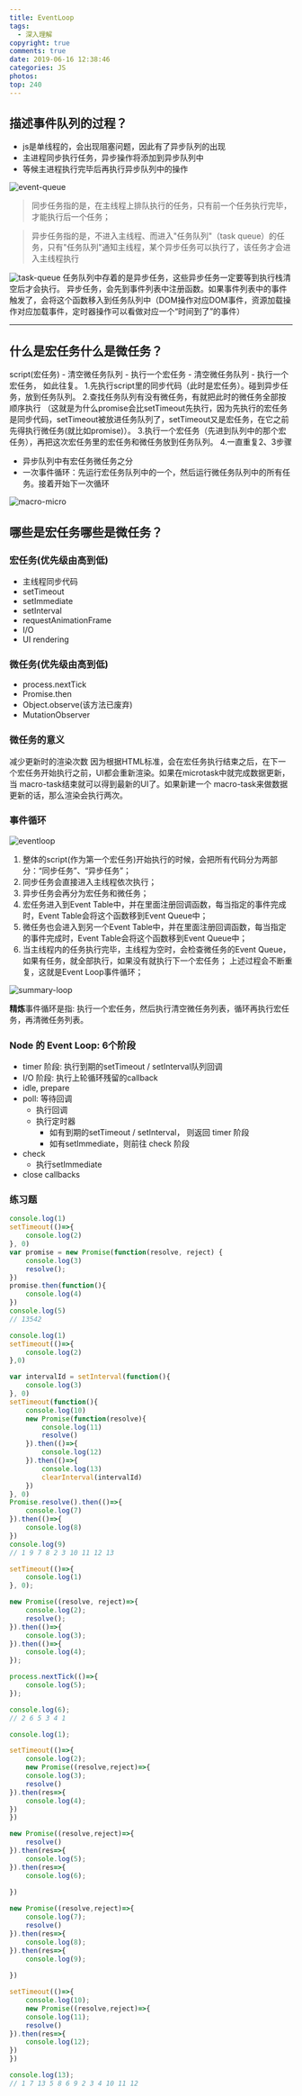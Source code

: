 ```yaml
---
title: EventLoop
tags:
  - 深入理解
copyright: true
comments: true
date: 2019-06-16 12:38:46
categories: JS
photos:
top: 240
---
```


## 描述事件队列的过程？

- js是单线程的，会出现阻塞问题，因此有了异步队列的出现
- 主进程同步执行任务，异步操作将添加到异步队列中
- 等候主进程执行完毕后再执行异步队列中的操作

![event-queue](http://cdn.mydearest.cn/blog/images/event-queue.png)

> 同步任务指的是，在主线程上排队执行的任务，只有前一个任务执行完毕，才能执行后一个任务；

> 异步任务指的是，不进入主线程、而进入"任务队列"（task queue）的任务，只有"任务队列"通知主线程，某个异步任务可以执行了，该任务才会进入主线程执行

![task-queue](http://cdn.mydearest.cn/blog/images/task-queue.png)
任务队列中存着的是异步任务，这些异步任务一定要等到执行栈清空后才会执行。
异步任务，会先到事件列表中注册函数。如果事件列表中的事件触发了，会将这个函数移入到任务队列中（DOM操作对应DOM事件，资源加载操作对应加载事件，定时器操作可以看做对应一个“时间到了”的事件）

---
<!--more-->

## 什么是宏任务什么是微任务？
script(宏任务) - 清空微任务队列 - 执行一个宏任务 - 清空微任务队列 - 执行一个宏任务， 如此往复。
1.先执行script里的同步代码（此时是宏任务）。碰到异步任务，放到任务队列。
2.查找任务队列有没有微任务，有就把此时的微任务全部按顺序执行 （这就是为什么promise会比setTimeout先执行，因为先执行的宏任务是同步代码，setTimeout被放进任务队列了，setTimeout又是宏任务，在它之前先得执行微任务(就比如promise)）。
3.执行一个宏任务（先进到队列中的那个宏任务），再把这次宏任务里的宏任务和微任务放到任务队列。
4.一直重复2、3步骤
- 异步队列中有宏任务微任务之分
- 一次事件循环：先运行宏任务队列中的一个，然后运行微任务队列中的所有任务。接着开始下一次循环

![macro-micro](http://cdn.mydearest.cn/blog/images/macro-micro.png)

## 哪些是宏任务哪些是微任务？

### 宏任务(优先级由高到低)
- 主线程同步代码
- setTimeout
- setImmediate
- setInterval
- requestAnimationFrame
- I/O
- UI rendering

### 微任务(优先级由高到低)
- process.nextTick
- Promise.then
- Object.observe(该方法已废弃)
- MutationObserver

### 微任务的意义
减少更新时的渲染次数
因为根据HTML标准，会在宏任务执行结束之后，在下一个宏任务开始执行之前，UI都会重新渲染。如果在microtask中就完成数据更新，当 macro-task结束就可以得到最新的UI了。如果新建一个 macro-task来做数据更新的话，那么渲染会执行两次。

### 事件循环
![eventloop](http://cdn.mydearest.cn/blog/images/eventloop.png)

1. 整体的script(作为第一个宏任务)开始执行的时候，会把所有代码分为两部分：“同步任务”、“异步任务”；
2. 同步任务会直接进入主线程依次执行；
4. 异步任务会再分为宏任务和微任务；
5. 宏任务进入到Event Table中，并在里面注册回调函数，每当指定的事件完成时，Event Table会将这个函数移到Event Queue中；
6. 微任务也会进入到另一个Event Table中，并在里面注册回调函数，每当指定的事件完成时，Event Table会将这个函数移到Event Queue中；
7. 当主线程内的任务执行完毕，主线程为空时，会检查微任务的Event Queue，如果有任务，就全部执行，如果没有就执行下一个宏任务；
上述过程会不断重复，这就是Event Loop事件循环；

![summary-loop](http://cdn.mydearest.cn/blog/images/summary-loop.png)

**精炼**事件循环是指: 执行一个宏任务，然后执行清空微任务列表，循环再执行宏任务，再清微任务列表。

### Node 的 Event Loop: 6个阶段
- timer 阶段: 执行到期的setTimeout / setInterval队列回调
- I/O 阶段: 执行上轮循环残留的callback
- idle, prepare
- poll: 等待回调
  - 执行回调
  - 执行定时器
    - 如有到期的setTimeout / setInterval， 则返回 timer 阶段
    - 如有setImmediate，则前往 check 阶段
- check
  - 执行setImmediate
- close callbacks

### 练习题
```js
console.log(1)
setTimeout(()=>{
    console.log(2)
}, 0)
var promise = new Promise(function(resolve, reject) {
    console.log(3)
    resolve();
})
promise.then(function(){
    console.log(4)
})
console.log(5)
// 13542

console.log(1)
setTimeout(()=>{
    console.log(2)
},0)

var intervalId = setInterval(function(){
    console.log(3)
}, 0)
setTimeout(function(){
    console.log(10)
    new Promise(function(resolve){
        console.log(11)
        resolve()
    }).then(()=>{
        console.log(12)
    }).then(()=>{
        console.log(13)
        clearInterval(intervalId)
    })
}, 0)
Promise.resolve().then(()=>{
    console.log(7)
}).then(()=>{
    console.log(8)
})
console.log(9)
// 1 9 7 8 2 3 10 11 12 13

setTimeout(()=>{
    console.log(1)
}, 0);

new Promise((resolve, reject)=>{
    console.log(2);
    resolve();
}).then(()=>{
    console.log(3);
}).then(()=>{
    console.log(4);
});

process.nextTick(()=>{
    console.log(5);
});

console.log(6);
// 2 6 5 3 4 1
```

```js
console.log(1);

setTimeout(()=>{
    console.log(2);   
    new Promise((resolve,reject)=>{
    console.log(3);
    resolve()
}).then(res=>{
    console.log(4); 
})
})

new Promise((resolve,reject)=>{
    resolve()
}).then(res=>{
    console.log(5); 
}).then(res=>{
    console.log(6);
    
})

new Promise((resolve,reject)=>{
    console.log(7);
    resolve()
}).then(res=>{
    console.log(8); 
}).then(res=>{
    console.log(9);
    
})

setTimeout(()=>{
    console.log(10);   
    new Promise((resolve,reject)=>{
    console.log(11);
    resolve()
}).then(res=>{
    console.log(12); 
})
})

console.log(13);
// 1 7 13 5 8 6 9 2 3 4 10 11 12
```
